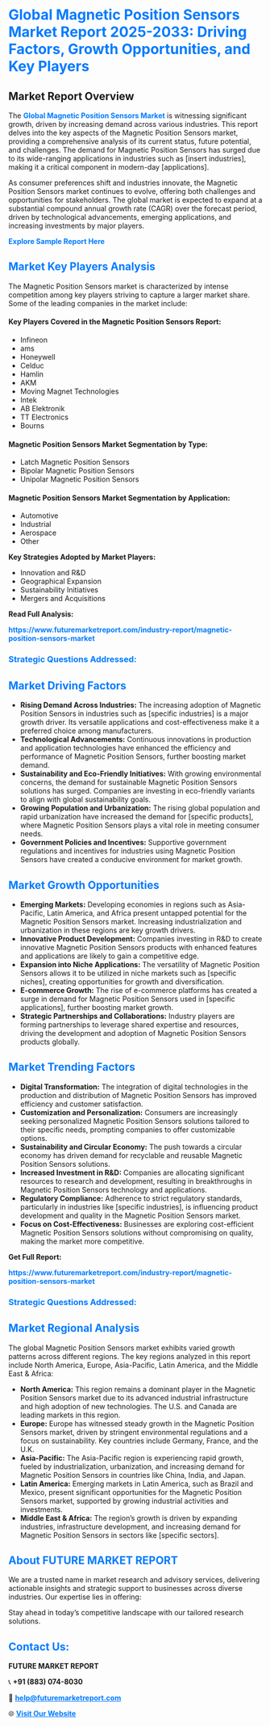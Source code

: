 <h1 style="color: #007BFF;">Global Magnetic Position Sensors Market Report 2025-2033: Driving Factors, Growth Opportunities, and Key Players</h1>

<section id="overview">
<h2>Market Report Overview</h2>
<p>The <a href="https://www.futuremarketreport.com/industry-report/magnetic-position-sensors-market" style="color: #007BFF; text-decoration: none;"><strong>Global Magnetic Position Sensors Market</strong></a> is witnessing significant growth, driven by increasing demand across various industries. This report delves into the key aspects of the Magnetic Position Sensors market, providing a comprehensive analysis of its current status, future potential, and challenges. The demand for Magnetic Position Sensors has surged due to its wide-ranging applications in industries such as [insert industries], making it a critical component in modern-day [applications].</p>
<p>As consumer preferences shift and industries innovate, the Magnetic Position Sensors market continues to evolve, offering both challenges and opportunities for stakeholders. The global market is expected to expand at a substantial compound annual growth rate (CAGR) over the forecast period, driven by technological advancements, emerging applications, and increasing investments by major players.</p>
</section>

<section id="overview">
<p><a href="https://www.futuremarketreport.com/request-sample/reportId=98163" style="color: #007BFF; text-decoration: none;"><strong>Explore Sample Report Here</strong></a></p>
</section>

<section id="key-players">
<h2 style="color: #007BFF;">Market Key Players Analysis</h2>
<p>The Magnetic Position Sensors market is characterized by intense competition among key players striving to capture a larger market share. Some of the leading companies in the market include:</p>
<h4>Key Players Covered in the Magnetic Position Sensors Report:</h4>
<ul><li>Infineon</li><li>ams</li><li>Honeywell</li><li>Celduc</li><li>Hamlin</li><li>AKM</li><li>Moving Magnet Technologies</li><li>Intek</li><li>AB Elektronik</li><li>TT Electronics</li><li>Bourns</li></ul>
<h4>Magnetic Position Sensors Market Segmentation by Type:</h4>
<ul><li>Latch Magnetic Position Sensors</li><li>Bipolar Magnetic Position Sensors</li><li>Unipolar Magnetic Position Sensors</li></ul>

<h4>Magnetic Position Sensors Market Segmentation by Application:</h4>
<ul><li>Automotive</li><li>Industrial</li><li>Aerospace</li><li>Other</li></ul>
<p><strong>Key Strategies Adopted by Market Players:</strong></p>
<ul>
<li>Innovation and R&D</li>
<li>Geographical Expansion</li>
<li>Sustainability Initiatives</li>
<li>Mergers and Acquisitions</li>
</ul>
</section>

<section>
<p><strong>Read Full Analysis: </strong></p><a href="https://www.futuremarketreport.com/industry-report/magnetic-position-sensors-market" style="color: #007BFF; text-decoration: none;"><strong>https://www.futuremarketreport.com/industry-report/magnetic-position-sensors-market</strong></a>
<h3 style="color: #007BFF;">Strategic Questions Addressed:</h3>
</section>

<section id="driving-factors">
<h2 style="color: #007BFF;">Market Driving Factors</h2>
<ul>
<li><strong>Rising Demand Across Industries:</strong> The increasing adoption of Magnetic Position Sensors in industries such as [specific industries] is a major growth driver. Its versatile applications and cost-effectiveness make it a preferred choice among manufacturers.</li>
<li><strong>Technological Advancements:</strong> Continuous innovations in production and application technologies have enhanced the efficiency and performance of Magnetic Position Sensors, further boosting market demand.</li>
<li><strong>Sustainability and Eco-Friendly Initiatives:</strong> With growing environmental concerns, the demand for sustainable Magnetic Position Sensors solutions has surged. Companies are investing in eco-friendly variants to align with global sustainability goals.</li>
<li><strong>Growing Population and Urbanization:</strong> The rising global population and rapid urbanization have increased the demand for [specific products], where Magnetic Position Sensors plays a vital role in meeting consumer needs.</li>
<li><strong>Government Policies and Incentives:</strong> Supportive government regulations and incentives for industries using Magnetic Position Sensors have created a conducive environment for market growth.</li>
</ul>
</section>

<section id="growth-opportunities">
<h2 style="color: #007BFF;">Market Growth Opportunities</h2>
<ul>
<li><strong>Emerging Markets:</strong> Developing economies in regions such as Asia-Pacific, Latin America, and Africa present untapped potential for the Magnetic Position Sensors market. Increasing industrialization and urbanization in these regions are key growth drivers.</li>
<li><strong>Innovative Product Development:</strong> Companies investing in R&D to create innovative Magnetic Position Sensors products with enhanced features and applications are likely to gain a competitive edge.</li>
<li><strong>Expansion into Niche Applications:</strong> The versatility of Magnetic Position Sensors allows it to be utilized in niche markets such as [specific niches], creating opportunities for growth and diversification.</li>
<li><strong>E-commerce Growth:</strong> The rise of e-commerce platforms has created a surge in demand for Magnetic Position Sensors used in [specific applications], further boosting market growth.</li>
<li><strong>Strategic Partnerships and Collaborations:</strong> Industry players are forming partnerships to leverage shared expertise and resources, driving the development and adoption of Magnetic Position Sensors products globally.</li>
</ul>
</section>

<section id="trending-factors">
<h2 style="color: #007BFF;">Market Trending Factors</h2>
<ul>
<li><strong>Digital Transformation:</strong> The integration of digital technologies in the production and distribution of Magnetic Position Sensors has improved efficiency and customer satisfaction.</li>
<li><strong>Customization and Personalization:</strong> Consumers are increasingly seeking personalized Magnetic Position Sensors solutions tailored to their specific needs, prompting companies to offer customizable options.</li>
<li><strong>Sustainability and Circular Economy:</strong> The push towards a circular economy has driven demand for recyclable and reusable Magnetic Position Sensors solutions.</li>
<li><strong>Increased Investment in R&D:</strong> Companies are allocating significant resources to research and development, resulting in breakthroughs in Magnetic Position Sensors technology and applications.</li>
<li><strong>Regulatory Compliance:</strong> Adherence to strict regulatory standards, particularly in industries like [specific industries], is influencing product development and quality in the Magnetic Position Sensors market.</li>
<li><strong>Focus on Cost-Effectiveness:</strong> Businesses are exploring cost-efficient Magnetic Position Sensors solutions without compromising on quality, making the market more competitive.</li>
</ul>
</section>

<section>
<p><strong>Get Full Report: </strong></p><a href="https://www.futuremarketreport.com/industry-report/magnetic-position-sensors-market" style="color: #007BFF; text-decoration: none;"><strong>https://www.futuremarketreport.com/industry-report/magnetic-position-sensors-market</strong></a>
<h3 style="color: #007BFF;">Strategic Questions Addressed:</h3>
</section>


<section id="regional-analysis">
<h2 style="color: #007BFF;">Market Regional Analysis</h2>
<p>The global Magnetic Position Sensors market exhibits varied growth patterns across different regions. The key regions analyzed in this report include North America, Europe, Asia-Pacific, Latin America, and the Middle East & Africa:</p>
<ul>
<li><strong>North America:</strong> This region remains a dominant player in the Magnetic Position Sensors market due to its advanced industrial infrastructure and high adoption of new technologies. The U.S. and Canada are leading markets in this region.</li>
<li><strong>Europe:</strong> Europe has witnessed steady growth in the Magnetic Position Sensors market, driven by stringent environmental regulations and a focus on sustainability. Key countries include Germany, France, and the U.K.</li>
<li><strong>Asia-Pacific:</strong> The Asia-Pacific region is experiencing rapid growth, fueled by industrialization, urbanization, and increasing demand for Magnetic Position Sensors in countries like China, India, and Japan.</li>
<li><strong>Latin America:</strong> Emerging markets in Latin America, such as Brazil and Mexico, present significant opportunities for the Magnetic Position Sensors market, supported by growing industrial activities and investments.</li>
<li><strong>Middle East & Africa:</strong> The region’s growth is driven by expanding industries, infrastructure development, and increasing demand for Magnetic Position Sensors in sectors like [specific sectors].</li>
</ul>
</section>

<footer>
<h2 style="color: #007BFF;">About FUTURE MARKET REPORT</h2>
<p>We are a trusted name in market research and advisory services, delivering actionable insights and strategic support to businesses across diverse industries. Our expertise lies in offering:</p>

<p>Stay ahead in today’s competitive landscape with our tailored research solutions.</p>

<h2 style="color: #007BFF;">Contact Us:</h2>
<p><strong>FUTURE MARKET REPORT</strong></p>
<p>📞 <strong>+91 (883) 074-8030</strong></p>
<p>📧 <strong><a href="mailto:help@futuremarketreport.com" style="color: #007BFF;">help@futuremarketreport.com</a></strong></p>
<p>🌐 <strong><a href="https://www.futuremarketreport.com/" style="color: #007BFF;">Visit Our Website</a></strong></p>
</footer>